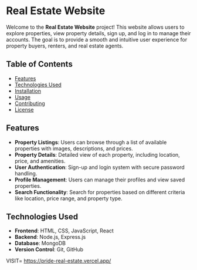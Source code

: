 # Real Estate Website

Welcome to the **Real Estate Website** project! This website allows users to explore properties, view property details, sign up, and log in to manage their accounts. The goal is to provide a smooth and intuitive user experience for property buyers, renters, and real estate agents.

## Table of Contents
- [Features](#features)
- [Technologies Used](#technologies-used)
- [Installation](#installation)
- [Usage](#usage)
- [Contributing](#contributing)
- [License](#license)

## Features
- **Property Listings**: Users can browse through a list of available properties with images, descriptions, and prices.
- **Property Details**: Detailed view of each property, including location, price, and amenities.
- **User Authentication**: Sign-up and login system with secure password handling.
- **Profile Management**: Users can manage their profiles and view saved properties.
- **Search Functionality**: Search for properties based on different criteria like location, price range, and property type.

## Technologies Used
- **Frontend**: HTML, CSS, JavaScript, React
- **Backend**: Node.js, Express.js
- **Database**: MongoDB
- **Version Control**: Git, GitHub

VISIT=  https://pride-real-estate.vercel.app/
